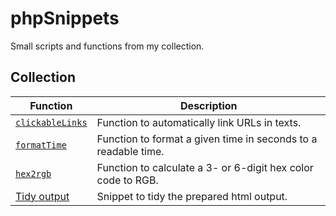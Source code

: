 # phpSnippets
Small scripts and functions from my collection.

## Collection
| Function | Description |
|---|---|
| [`clickableLinks`](https://github.com/RundesBalli/phpSnippets/tree/master/clickableLinks) | Function to automatically link URLs in texts. |
| [`formatTime`](https://github.com/RundesBalli/phpSnippets/tree/master/formatTime) | Function to format a given time in seconds to a readable time. |
| [`hex2rgb`](https://github.com/RundesBalli/phpSnippets/tree/master/hex2rgb) | Function to calculate a 3- or 6-digit hex color code to RGB. |
| [Tidy output](https://github.com/RundesBalli/phpSnippets/tree/master/tidyOutput) | Snippet to tidy the prepared html output. |
